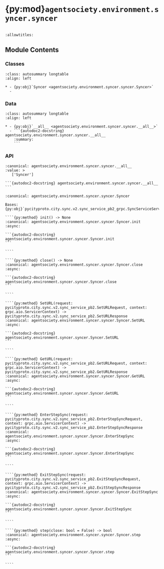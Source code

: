 # {py:mod}`agentsociety.environment.syncer.syncer`

```{py:module} agentsociety.environment.syncer.syncer
```

```{autodoc2-docstring} agentsociety.environment.syncer.syncer
:allowtitles:
```

## Module Contents

### Classes

````{list-table}
:class: autosummary longtable
:align: left

* - {py:obj}`Syncer <agentsociety.environment.syncer.syncer.Syncer>`
  -
````

### Data

````{list-table}
:class: autosummary longtable
:align: left

* - {py:obj}`__all__ <agentsociety.environment.syncer.syncer.__all__>`
  - ```{autodoc2-docstring} agentsociety.environment.syncer.syncer.__all__
    :summary:
    ```
````

### API

````{py:data} __all__
:canonical: agentsociety.environment.syncer.syncer.__all__
:value: >
   ['Syncer']

```{autodoc2-docstring} agentsociety.environment.syncer.syncer.__all__
```

````

`````{py:class} Syncer(addr: str)
:canonical: agentsociety.environment.syncer.syncer.Syncer

Bases: {py:obj}`pycityproto.city.sync.v2.sync_service_pb2_grpc.SyncServiceServicer`

````{py:method} init() -> None
:canonical: agentsociety.environment.syncer.syncer.Syncer.init
:async:

```{autodoc2-docstring} agentsociety.environment.syncer.syncer.Syncer.init
```

````

````{py:method} close() -> None
:canonical: agentsociety.environment.syncer.syncer.Syncer.close
:async:

```{autodoc2-docstring} agentsociety.environment.syncer.syncer.Syncer.close
```

````

````{py:method} SetURL(request: pycityproto.city.sync.v2.sync_service_pb2.SetURLRequest, context: grpc.aio.ServicerContext) -> pycityproto.city.sync.v2.sync_service_pb2.SetURLResponse
:canonical: agentsociety.environment.syncer.syncer.Syncer.SetURL
:async:

```{autodoc2-docstring} agentsociety.environment.syncer.syncer.Syncer.SetURL
```

````

````{py:method} GetURL(request: pycityproto.city.sync.v2.sync_service_pb2.GetURLRequest, context: grpc.aio.ServicerContext) -> pycityproto.city.sync.v2.sync_service_pb2.GetURLResponse
:canonical: agentsociety.environment.syncer.syncer.Syncer.GetURL
:async:

```{autodoc2-docstring} agentsociety.environment.syncer.syncer.Syncer.GetURL
```

````

````{py:method} EnterStepSync(request: pycityproto.city.sync.v2.sync_service_pb2.EnterStepSyncRequest, context: grpc.aio.ServicerContext) -> pycityproto.city.sync.v2.sync_service_pb2.EnterStepSyncResponse
:canonical: agentsociety.environment.syncer.syncer.Syncer.EnterStepSync
:async:

```{autodoc2-docstring} agentsociety.environment.syncer.syncer.Syncer.EnterStepSync
```

````

````{py:method} ExitStepSync(request: pycityproto.city.sync.v2.sync_service_pb2.ExitStepSyncRequest, context: grpc.aio.ServicerContext) -> pycityproto.city.sync.v2.sync_service_pb2.ExitStepSyncResponse
:canonical: agentsociety.environment.syncer.syncer.Syncer.ExitStepSync
:async:

```{autodoc2-docstring} agentsociety.environment.syncer.syncer.Syncer.ExitStepSync
```

````

````{py:method} step(close: bool = False) -> bool
:canonical: agentsociety.environment.syncer.syncer.Syncer.step
:async:

```{autodoc2-docstring} agentsociety.environment.syncer.syncer.Syncer.step
```

````

`````
